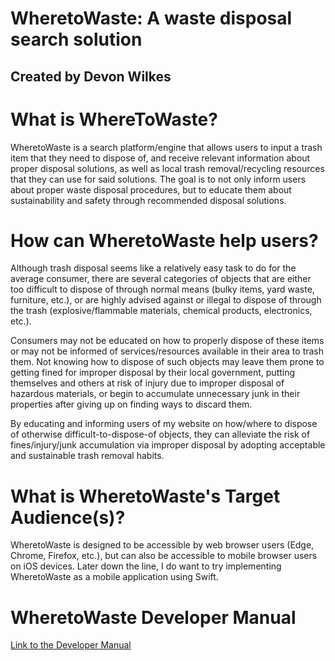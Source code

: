 # WheretoWaste: A waste disposal search solution
## Created by Devon Wilkes

# What is WhereToWaste?
WheretoWaste is a search platform/engine that allows users to input a trash item that they need to dispose of, and receive relevant information about proper disposal solutions, as well as local trash removal/recycling resources that they can use for said solutions. The goal is to not only inform users about proper waste disposal procedures, but to educate them about sustainability and safety through recommended disposal solutions.

# How can WheretoWaste help users?
Although trash disposal seems like a relatively easy task to do for the average consumer, there are several categories of objects that are either too difficult to dispose of through normal means (bulky items, yard waste, furniture, etc.), or are highly advised against or illegal to dispose of through the trash (explosive/flammable materials, chemical products, electronics, etc.). 

Consumers may not be educated on how to properly dispose of these items or may not be informed of services/resources available in their area to trash them. Not knowing how to dispose of such objects may leave them prone to getting fined for improper disposal by their local government, putting themselves and others at risk of injury due to improper disposal of hazardous materials, or begin to accumulate unnecessary junk in their properties after giving up on finding ways to discard them.

By educating and informing users of my website on how/where to dispose of otherwise difficult-to-dispose-of objects, they can alleviate the risk of fines/injury/junk accumulation via improper disposal by adopting acceptable and sustainable trash removal habits.

# What is WheretoWaste's Target Audience(s)?
WheretoWaste is designed to be accessible by web browser users (Edge, Chrome, Firefox, etc.), but can also be accessible to mobile browser users on iOS devices. Later down the line, I do want to try implementing WheretoWaste as a mobile application using Swift.

# WheretoWaste Developer Manual
[Link to the Developer Manual](https://github.com/devwilkes/WheretoWaste/blob/d8efa688ba19282f605b00915c1b2fc4fe05fadc/docs/Developer%20Manual)
